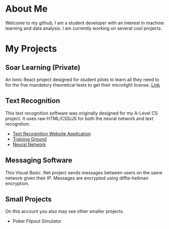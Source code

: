 # About Me
Welcome to my github, I am a student developer with an interest in machine learning and data analysis. I am currently working on several cool projects.

# My Projects
## Soar Learning (Private)
An Ionic React project designed for student pilots to learn all they need to for the five mandatory theoretical tests to get their microlight license. [Link](https://google.com) 

## Text Recognition
This text recognition software was originally designed for my A-Level CS project. It uses raw HTML/CSS/JS for both the neural network and text recognition.
  - [Text Recognition Website Application](https://github.com/JosephReece/Text-Recognition)
  - [Training Ground](https://github.com/JosephReece/OCR-Training-Ground)
  - [Neural Network](https://github.com/JosephReece/Neural-Network)

## Messaging Software
This Visual Basic .Net project sends messages between users on the same network given their IP. Messages are encrypted using diffie-hellman encryption.

## Small Projects
On this account you also may see other smaller projects.
- Poker Flipout Simulator
  
